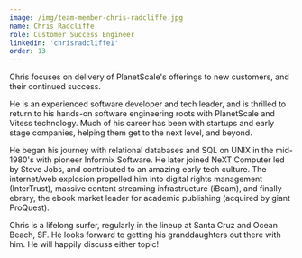 ```yaml
---
image: /img/team-member-chris-radcliffe.jpg
name: Chris Radcliffe 
role: Customer Success Engineer 
linkedin: 'chrisradcliffe1'
order: 13
---
```


Chris focuses on delivery of PlanetScale's offerings to new customers, and their continued success.

He is an experienced software developer and tech leader, and is thrilled to return to his hands-on software engineering roots with PlanetScale and Vitess technology. Much of his career has been with startups and early stage companies, helping them get to the next level, and beyond.

He began his journey with relational databases and SQL on UNIX in the mid-1980's with pioneer Informix Software. He later joined NeXT Computer led by Steve Jobs, and contributed to an amazing early tech culture. The internet/web explosion propelled him into digital rights management (InterTrust), massive content streaming infrastructure (iBeam), and finally ebrary, the ebook market leader for academic publishing (acquired by giant ProQuest).

Chris is a lifelong surfer, regularly in the lineup at Santa Cruz and Ocean Beach, SF. He looks forward to getting his granddaughters out there with him. He will happily discuss either topic!

